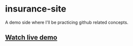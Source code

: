 # insurance-site

A demo side where I'll be practicing github related concepts.
 
## [Watch live demo](https://lifesafe.web.app)
 
